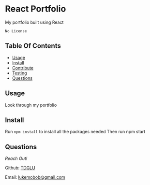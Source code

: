 # React Portfolio

My portfolio built using React

`No License`

## Table Of Contents
- [Usage](#usage)
- [Install](#install)
- [Contribute](#contributing)
- [Testing](#tests)
- [Questions](#questions)

## Usage

Look through my portfolio


## Install

Run `npm install` to install all the packages needed
Then run npm start


## Questions

_Reach Out!_

Github: [TDGLU](https://github.com/TDGLU) 

Email: lukemobob@gmail.com
